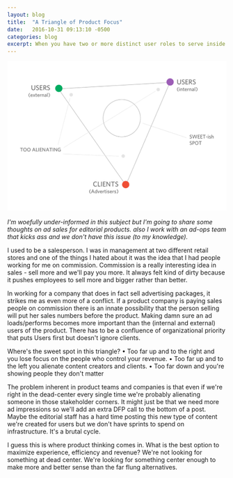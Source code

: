 ```yaml
---
layout: blog
title:  "A Triangle of Product Focus"
date:   2016-10-31 09:13:10 -0500
categories: blog
excerpt: When you have two or more distinct user roles to serve inside a growing company, how do you define who the most right stakeholder is? Welp, as with most things, in most cases, that just depends. 
---
```

![Triangle of Focus](/assets/images/triangle_of_focus.png)

_I'm woefully under-informed in this subject but I'm going to share some thoughts on ad sales for editorial products. also I work with an ad-ops team that kicks ass and we don't have this issue (to my knowledge)._

I used to be a salesperson. I was in management at two different retail stores and one of the things I hated about it was the idea that I had people working for me on commission. Commission is a really interesting idea in sales - sell more and we'll pay you more. It always felt kind of dirty because it pushes employees to sell more and bigger rather than better. 

In working for a company that does in fact sell advertising packages, it strikes me as even more of a conflict. If a product company is paying sales people on commission there is an innate possibility that the person selling will put her sales numbers before the product. Making damn sure an ad loads/performs becomes more important than the (internal and external) users of the product. There has to be a confluence of organizational priority that puts Users first but doesn't ignore clients. 

Where's the sweet spot in this triangle? 
• Too far up and to the right and you lose focus on the people who control your revenue. 
• Too far up and to the left you alienate content creators and clients. 
• Too far down and you're showing people they don't matter

The problem inherent in product teams and companies is that even if we're right in the dead-center every single time we're probably alienating someone in those stakeholder corners. It might just be that we need more ad impressions so we'll add an extra DFP call to the bottom of a post. Maybe the editorial staff has a hard time posting this new type of content we're created for users but we don't have sprints to spend on infrastructure. It's a brutal cycle. 

I guess this is where product thinking comes in. What is the best option to maximize experience, efficiency and revenue? We're not looking for something at dead center. We're looking for something center enough to make more and better sense than the far flung alternatives.
